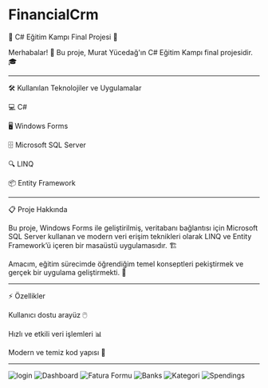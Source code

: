 # FinancialCrm

🚀 C# Eğitim Kampı Final Projesi 🚀

Merhabalar! 👋
Bu proje, Murat Yücedağ'ın C# Eğitim Kampı final projesidir. 🎓

-------------------------------------------------
🛠 Kullanılan Teknolojiler ve Uygulamalar

💻 C#

🖥 Windows Forms

🗄 Microsoft SQL Server

🔍 LINQ

📦 Entity Framework

-------------------------------------------------
📋 Proje Hakkında

Bu proje, Windows Forms ile geliştirilmiş, veritabanı bağlantısı için Microsoft SQL Server kullanan ve modern veri erişim teknikleri olarak LINQ ve Entity Framework’ü içeren bir masaüstü uygulamasıdır. 🏗️

Amacım, eğitim sürecimde öğrendiğim temel konseptleri pekiştirmek ve gerçek bir uygulama geliştirmekti. 🙌


-------------------------------------------------
⚡ Özellikler

Kullanıcı dostu arayüz 🖱️

Hızlı ve etkili veri işlemleri 📊

Modern ve temiz kod yapısı 🧹


-------------------------------------------------
![login](https://github.com/user-attachments/assets/f1457b47-c45b-473e-9f81-7efa352da74b)
![Dashboard](https://github.com/user-attachments/assets/c99ca402-649f-4dac-95d8-955fa903a4dc)
![Fatura Formu](https://github.com/user-attachments/assets/177463c5-fa97-43c9-a907-2c8fad693ae6)
![Banks](https://github.com/user-attachments/assets/18037c66-c001-443e-b26e-07f1fca8c88b)
![Kategori](https://github.com/user-attachments/assets/2b122960-c16a-4301-90dd-158e24495374)
![Spendings](https://github.com/user-attachments/assets/1c511f3f-d13b-44ef-8fad-5d71fdde5fbd)






